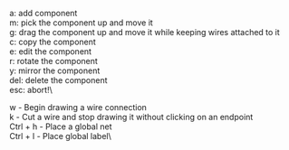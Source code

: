 a: add component\
m: pick the component up and move it\
g: drag the component up and move it while keeping wires attached to it\
c: copy the component\
e: edit the component\
r: rotate the component\
y: mirror the component\
del: delete the component\
esc: abort!\

w - Begin drawing a wire connection\
k - Cut a wire and stop drawing it without clicking on an endpoint\
Ctrl + h - Place a global net\
Ctrl + l - Place global label\
